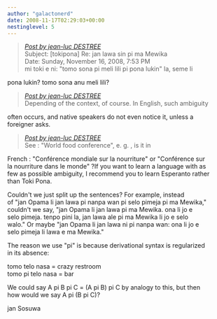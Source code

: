 ```yaml
---
author: "galactonerd"
date: 2008-11-17T02:29:03+00:00
nestinglevel: 5
---
```

> [_Post by jean-luc DESTREE_](/QcO5Cbcr/jan-lawa-sin-pi-ma-mewika#post4)  
> Subject: \[tokipona\] Re: jan lawa sin pi ma Mewika  
> Date: Sunday, November 16, 2008, 7:53 PM  
> mi toki e ni: "tomo sona pi meli lili pi pona lukin" la, seme li  
> 

pona lukin? tomo sona anu meli lili?  

> [_Post by jean-luc DESTREE_](/QcO5Cbcr/jan-lawa-sin-pi-ma-mewika#post4)  
> Depending of the context, of course. In English, such ambiguity  
> 

often occurs, and native speakers do not even notice it, unless a  
foreigner asks.  

> [_Post by jean-luc DESTREE_](/QcO5Cbcr/jan-lawa-sin-pi-ma-mewika#post4)  
> See : "World food conference", e. g. , is it in  
> 

French : "Conférence mondiale sur la nourriture" or "Conférence sur  
la nourriture dans le monde" ?If you want to learn a language with as  
few as possible ambiguity, I recommend you to learn Esperanto rather  
than Toki Pona.  
  
Couldn't we just split up the sentences? For example, instead  
of "jan Opama li jan lawa pi nanpa wan pi selo pimeja pi ma Mewika,"  
couldn't we say, "jan Opama li jan lawa pi ma Mewika. ona li jo e  
selo pimeja. tenpo pini la, jan lawa ale pi ma Mewika li jo e selo  
walo." Or maybe "jan Opama li jan lawa ni pi nanpa wan: ona li jo e  
selo pimeja li lawa e ma Mewika."  
  
The reason we use "pi" is because derivational syntax is regularized  
in its absence:  
  
tomo telo nasa = crazy restroom  
tomo pi telo nasa = bar  
  
We could say A pi B pi C = (A pi B) pi C by analogy to this, but then  
how would we say A pi (B pi C)?  
  
jan Sosuwa